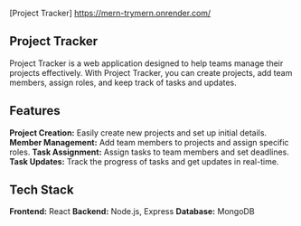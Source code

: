 [Project Tracker] https://mern-trymern.onrender.com/


## Project Tracker
Project Tracker is a web application designed to help teams manage their projects effectively. With Project Tracker, you can create projects, add team members, assign roles, and keep track of tasks and updates.

## Features
**Project Creation:** Easily create new projects and set up initial details.
**Member Management:** Add team members to projects and assign specific roles.
**Task Assignment:** Assign tasks to team members and set deadlines.
**Task Updates:** Track the progress of tasks and get updates in real-time.

## Tech Stack
**Frontend:** React
**Backend:** Node.js, Express
**Database:** MongoDB
